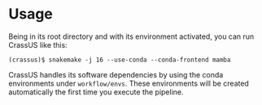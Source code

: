 # Usage

Being in its root directory and with its environment activated, you can run
CrassUS like this:

~~~
(crassus)$ snakemake -j 16 --use-conda --conda-frontend mamba
~~~

CrassUS handles its software dependencies by using the conda environments under
`workflow/envs`. These environments will be created automatically the first time
you execute the pipeline. 
